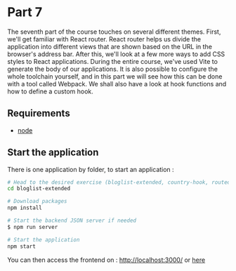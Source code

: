 # Part 7

The seventh part of the course touches on several different themes. First, we'll get familiar with React router. React router helps us divide the application into different views that are shown based on the URL in the browser's address bar. After this, we'll look at a few more ways to add CSS styles to React applications. During the entire course, we've used Vite to generate the body of our applications. It is also possible to configure the whole toolchain yourself, and in this part we will see how this can be done with a tool called Webpack. We shall also have a look at hook functions and how to define a custom hook.

## Requirements
* [node](https://nodejs.org/en/download/)


## Start the application

There is one application by folder, to start an application :

```bash
# Head to the desired exercise (bloglist-extended, country-hook, routed-anecdotes or ultimate-hooks)
cd bloglist-extended

# Download packages
npm install

# Start the backend JSON server if needed
$ npm run server

# Start the application
npm start
```

You can then access the frontend on : [http://localhost:3000/](http://localhost:3000/) or [here](https://bloglist-backend-jk9y.onrender.com/)


